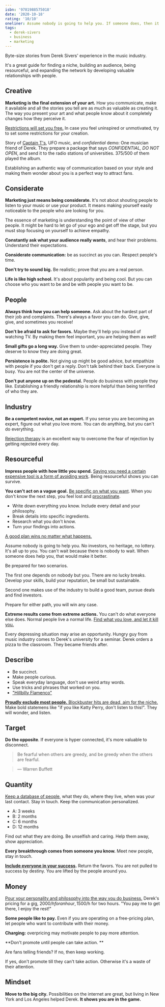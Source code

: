 ```yaml
---
isbn: '9781988575018'
date: '2020-10-18'
rating: '10/10'
oneliner: Assume nobody is going to help you. If someone does, then it gets even better.
tags:
  - derek-sivers
  - business
  - marketing
---
```


Byte-size stories from Derek Sivers' experience in the music industry.

It's a great guide for finding a niche, building an audience, being resourceful, and expanding the network by developing valuable relationships with people.

## Creative

**Marketing is the final extension of your art.**
How you communicate, make it available and all the stories you tell are as much as valuable as creating it.
The way you present your art and what people know about it completely changes how they perceive it.

[Restrictions will set you free.](/tags/restrictions)
In case you feel uninspired or unmotivated, try to set some restrictions for your creation.

Story of [Captain T's](https://sive.rs/capt), UFO music, and _confidential_ demo: One musician friend of Derek.
They prepare a package that says _CONFIDENTIAL, DO NOT OPEN_, and send it to the radio stations of universities.
375/500 of them played the album.

Establishing an authentic way of communication based on your style and making them wonder about you is a perfect way to attract fans.

## Considerate

**Marketing just means being considerate.**
It's not about shouting people to listen to your music or use your product.
It means making yourself easily noticeable to the people who are looking for you.

The essence of marketing is understanding the point of view of other people.
It might be hard to let go of your ego and get off the stage, but you must stop focusing on yourself to achieve empathy.

**Constantly ask what your audience really wants**, and hear their problems.
Understand their expectations.

**Considerate communication:** be as succinct as you can.
Respect people's time.

**Don't try to sound big.**
Be realistic; prove that you are a real person.

**Life is like high school.** It's about popularity and being cool.
But you can choose who you want to be and be with people you want to be.

## People

**Always think how you can help someone.**
Ask about the hardest part of their job and complaints.
There's always a favor you can do.
Give, give, give, and sometimes you receive!

**Don't be afraid to ask for favors.**
Maybe they'll help you instead of watching TV.
By making them feel important, you are helping them as well!

**Small gifts go a long way.**
Give them to under-appreciated people.
They deserve to know they are doing great.

**Persistence is polite.**
Not giving up might be good advice, but empathize with people if you don't get a reply.
Don't talk behind their back.
Everyone is busy.
You are not the center of the universe.

**Don't put anyone up on the pedestal.**
People do business with people they like.
Establishing a friendly relationship is more helpful than being terrified of who they are.

## Industry

**Be a competent novice, not an expert.**
If you sense you are becoming an expert, figure out what you love more.
You can do anything, but you can't do everything.

[Rejection therapy](/tags/rejection) is an excellent way to overcome the fear of rejection by getting rejected every day.

## Resourceful

**Impress people with how little you spend.**
[Saying you need a certain expensive tool is a form of avoiding work](/tags/fancy-tools).
Being resourceful shows you can survive.

**You can't act on a vague goal.** [Be specific on what you want](/tags/be-specific).
When you don't know the next step, you feel lost and [procrastinate](/tags/procrastination).

- Write down everything you know. Include every detail and your philosophy.
- Break details into specific ingredients.
- Research what you don't know.
- Turn your findings into actions.

[A good plan wins no matter what happens.](/tags/without-getting-lucky)

Assume nobody is going to help you. No investors, no heritage, no lottery. It's all up to you. You can't wait because there is nobody to wait. When someone does help you, that would make it better.

Be prepared for two scenarios.

The first one depends on nobody but you. There are no lucky breaks. Develop your skills, build your reputation, be small but sustainable.

Second one makes use of the industry to build a good team, pursue deals and find investors.

Prepare for either path, you will win any case.

**Extreme results come from extreme actions.** You can't do what everyone else does. Normal people live a normal life. [Find what you love, and let it kill you.](/tags/what-are-you-doing)

Every depressing situation may arise an opportunity. Hungry guy from music industry comes to Derek's university for a seminar. Derek orders a pizza to the classroom. They became friends after.

## Describe

- Be succinct.
- Make people curious.
- Speak everyday language, don't use weird artsy words.
- Use tricks and phrases that worked on you.
- ["Hillbilly Flamenco"](https://sive.rs/hillbf)

[**Proudly exclude most people.** Blockbuster hits are dead, aim for the niche.](/tags/audience) Make bold statemens like "if you like Katty Perry, don't listen to this!". They will wonder, and listen.

## Target

**Do the opposite**. If everyone is hyper connected, it's more valuable to disconnect.

> Be fearful when others are greedy, and be greedy when the others are fearful.

> — Warren Buffett

## Quantity

[Keep a database of people](/tags/people-db), what they do, where they live, when was your last contact. Stay in touch. Keep the communication personalized.

- A: 3 weeks
- B: 2 months
- C: 6 months
- D: 12 months

Find out what they are doing. Be unselfish and caring. Help them away, show appreciation.

**Every breakthrough comes from someone you know.** Meet new people, stay in touch.

[**Include everyone in your success**](/tags/success)**.** Return the favors. You are not pulled to success by destiny. You are lifted by the people around you.

## Money

[Pour your personality and philosophy into the way you do business.](/tags/your-utopia) Derek's pricing for a gig, 2000$/h for an hour, 1500$/h for two hours. "You pay me to get there, I enjoy the rest!"

**Some people like to pay.** Even if you are operating on a free-pricing plan, let people who want to contribute with their money.

**Charging:** overpricing may motivate people to pay more attention.

**Don't promote until people can take action. **

Are fans telling friends? If no, then keep working.

If yes, don't promote till they can't take action. Otherwise it's a waste of their attention.

## Mindset

**Move to the big city.** Possibilities on the internet are great, but living in New York and Los Angeles helped Derek. **It shows you are in the game.**
